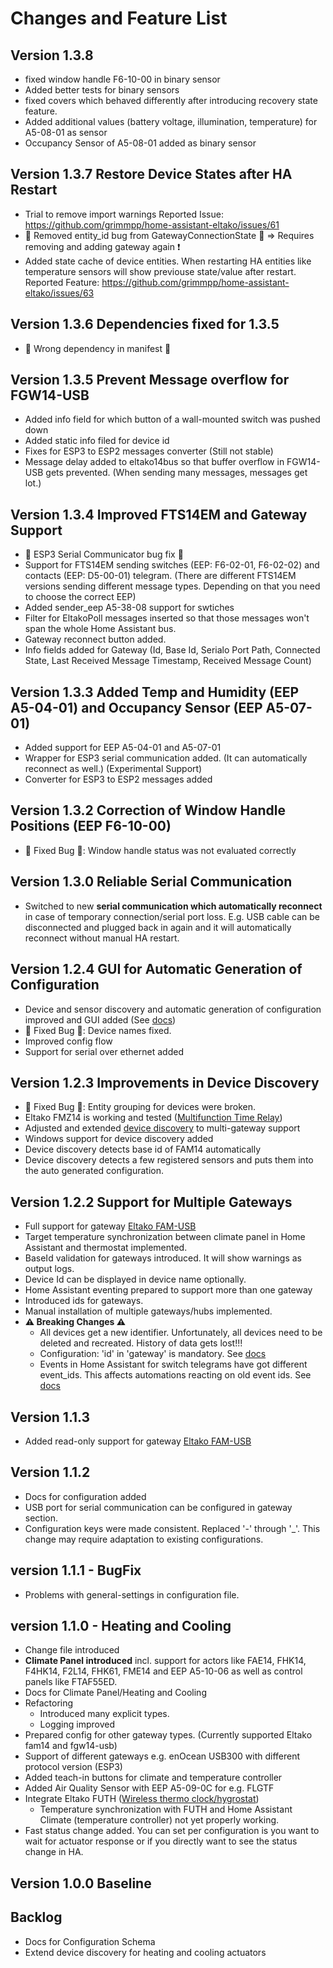 # Changes and Feature List

## Version 1.3.8
* fixed window handle F6-10-00 in binary sensor
* Added better tests for binary sensors
* fixed covers which behaved differently after introducing recovery state feature.
* Added additional values (battery voltage, illumination, temperature) for A5-08-01 as sensor
* Occupancy Sensor of A5-08-01 added as binary sensor

## Version 1.3.7 Restore Device States after HA Restart
* Trial to remove import warnings 
  Reported Issue: https://github.com/grimmpp/home-assistant-eltako/issues/61
* &#x1F41E; Removed entity_id bug from GatewayConnectionState &#x1F41E; => Requires removing and adding gateway again ❗
* Added state cache of device entities. When restarting HA entities like temperature sensors will show previouse state/value after restart. 
  Reported Feature: https://github.com/grimmpp/home-assistant-eltako/issues/63

## Version 1.3.6 Dependencies fixed for 1.3.5
* &#x1F41E; Wrong dependency in manifest &#x1F41E; 

## Version 1.3.5 Prevent Message overflow for FGW14-USB
* Added info field for which button of a wall-mounted switch was pushed down
* Added static info filed for device id 
* Fixes for ESP3 to ESP2 messages converter (Still not stable)
* Message delay added to eltako14bus so that buffer overflow in FGW14-USB gets prevented. (When sending many messages, messages get lot.)

## Version 1.3.4 Improved FTS14EM and Gateway Support
*  &#x1F41E; ESP3 Serial Communicator bug fix  &#x1F41E; 
*  Support for FTS14EM sending switches (EEP: F6-02-01, F6-02-02) and contacts (EEP: D5-00-01) telegram. (There are different FTS14EM versions sending different message types. Depending on that you need to choose the correct EEP)
*  Added sender_eep A5-38-08 support for swtiches
*  Filter for EltakoPoll messages inserted so that those messages won't span the whole Home Assistant bus.
*  Gateway reconnect button added.
*  Info fields added for Gateway (Id, Base Id, Serialo Port Path, Connected State, Last Received Message Timestamp, Received Message Count)

## Version 1.3.3 Added Temp and Humidity (EEP A5-04-01) and Occupancy Sensor (EEP A5-07-01)
* Added support for EEP A5-04-01 and A5-07-01
* Wrapper for ESP3 serial communication added. (It can automatically reconnect as well.) (Experimental Support)
* Converter for ESP3 to ESP2 messages added

## Version 1.3.2 Correction of Window Handle Positions (EEP F6-10-00)
*  &#x1F41E; Fixed Bug &#x1F41E;: Window handle status was not evaluated correctly

## Version 1.3.0 Reliable Serial Communication
* Switched to new **serial communication which automatically reconnect** in case of temporary connection/serial port loss.
  E.g. USB cable can be disconnected and plugged back in again and it will automatically reconnect without manual HA restart.

## Version 1.2.4 GUI for Automatic Generation of Configuration
* Device and sensor discovery and automatic generation of configuration improved and GUI added (See [docs](./eltakodevice_discovery/readme.md))
* &#x1F41E; Fixed Bug &#x1F41E;: Device names fixed.
* Improved config flow
* Support for serial over ethernet added

## Version 1.2.3 Improvements in Device Discovery
* &#x1F41E; Fixed Bug &#x1F41E;: Entity grouping for devices were broken.
* Eltako FMZ14 is working and tested ([Multifunction Time Relay](https://www.eltako.com/fileadmin/downloads/en/_bedienung/FMZ14_30014009-2_gb.pdf))
* Adjusted and extended [device discovery](./eltakodevice_discovery/readme.md) to multi-gateway support
* Windows support for device discovery added
* Device discovery detects base id of FAM14 automatically
* Device discovery detects a few registered sensors and puts them into the auto generated configuration.

## Version 1.2.2 Support for Multiple Gateways
* Full support for gateway [Eltako FAM-USB](https://www.eltako.com/en/product/professional-standard-en/three-phase-energy-meters-and-one-phase-energy-meters/fam-usb/)
* Target temperature synchronization between climate panel in Home Assistant and thermostat implemented.
* BaseId validation for gateways introduced. It will show warnings as output logs.
* Device Id can be displayed in device name optionally.
* Home Assistant eventing prepared to support more than one gateway
* Introduced ids for gateways.
* Manual installation of multiple gateways/hubs implemented. 
* **&#x26A0; Breaking Changes &#x26A0;**
  * All devices get a new identifier. Unfortunately, all devices need to be deleted and recreated. History of data gets lost!!!
  * Configuration: 'id' in 'gateway' is mandatory. See [docs](./docs/update_home_assistant_configuration.md)
  * Events in Home Assistant for switch telegrams have got different event_ids. This affects automations reacting on old event ids. See [docs](./docs/rocker_switch/readme.md)

## Version 1.1.3
* Added read-only support for gateway [Eltako FAM-USB](https://www.eltako.com/en/product/professional-standard-en/three-phase-energy-meters-and-one-phase-energy-meters/fam-usb/)

## Version 1.1.2
* Docs for configuration added
* USB port for serial communication can be configured in gateway section.
* Configuration keys were made consistent. Replaced '-' through '_'. This change may require adaptation to existing configurations.

## version 1.1.1 - BugFix
* Problems with general-settings in configuration file.

## version 1.1.0 - Heating and Cooling
* Change file introduced
* **Climate Panel introduced** incl. support for actors like FAE14, FHK14, F4HK14, F2L14, FHK61, FME14 and EEP A5-10-06 as well as control panels like FTAF55ED.
* Docs for Climate Panel/Heating and Cooling
* Refactoring
  * Introduced many explicit types.
  * Logging improved
* Prepared config for other gateway types. (Currently supported Eltako fam14 and fgw14-usb)
* Support of different gateways e.g. enOcean USB300 with different protocol version (ESP3)
* Added teach-in buttons for climate and temperature controller
* Added Air Quality Sensor with EEP A5-09-0C for e.g. FLGTF
* Integrate Eltako FUTH ([Wireless thermo clock/hygrostat](https://www.eltako.com/fileadmin/downloads/en/_bedienung/FUTH65D_12-24VUC_30065741-1_gb.pdf))
  * Temperature synchronization with FUTH and Home Assistant Climate (temperature controller) not yet properly working.
* Fast status change added. You can set per configuration is you want to wait for actuator response or if you directly want to see the status change in HA.

## Version 1.0.0 Baseline

## Backlog
* Docs for Configuration Schema
* Extend device discovery for heating and cooling actuators
